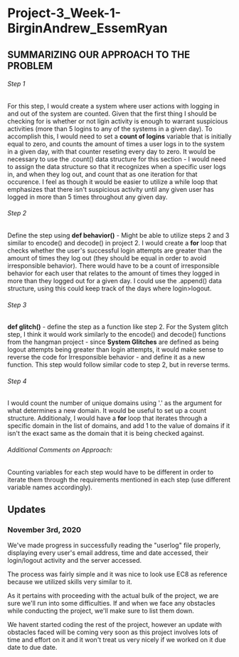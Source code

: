 # Project-3_Week-1-BirginAndrew_EssemRyan
## SUMMARIZING OUR APPROACH TO THE PROBLEM
###### Step 1
For this step, I would create a system where user actions with logging in and out of the system are counted.
Given that the first thing I should be checking for is whether or not ligin activity is enough to warrant suspicious activities (more than 5 logins to any of the systems in a given day).
  To accomplish this, I would need to set a **count of logins** variable that is initially equal to zero, and counts the amount of times a user logs in to the system in a given day, with that counter reseting every day to zero.
      It would be necessary to use the .count() data structure for this section - I would need to assign the data structure so that it recognizes when a specific user logs in, and when they log out, and count that as one iteration for that occurence.
I feel as though it would be easier to utilize a while loop that emphasizes that there isn't suspicious activity until any given user has logged in more than 5 times throughout any given day.
###### Step 2
Define the step using **def behavior()** - Might be able to utilize steps 2 and 3 similar to encode() and decode() in project 2.
I would create a **for** loop that checks whether the user's successful login attempts are greater than the amount of times they log out (they should be equal in order to avoid irresponsible behavior). 
There would have to be a count of irresponsible behavior for each user that relates to the amount of times they logged in more than they logged out for a given day.
I could use the .append() data structure, using this could keep track of the days where login>logout.
###### Step 3
**def glitch()** - define the step as a function like step 2.
For the System glitch step, I think it would work similarly to the encode() and decode() functions from the hangman project - since **System Glitches** are defined as being logout attempts being greater than login attempts, it would make sense to reverse the code for Irresponsible behavior - and define it as a new function.
This step would follow similar code to step 2, but in reverse terms.
###### Step 4
I would count the number of unique domains using '.' as the argument for what determines a new domain. 
It would be useful to set up a count structure. Additionaly, I would have a **for** loop that iterates through a specific domain in the list of domains, and add 1 to the value of domains if it isn't the exact same as the domain that it is being checked against.
###### Additional Comments on Approach:
Counting variables for each step would have to be different in order to iterate them through the requirements mentioned in each step (use different variable names accordingly).


## Updates
### November 3rd, 2020

We've made progress in successfully reading the "userlog" file properly, displaying every user's email address, time and date accessed,
their login/logout activity and the server accessed.

The process was fairly simple and it was nice to look use EC8 as reference because we utilized skills very similar to it.

As it pertains with proceeding with the actual bulk of the project, we are sure we'll run into some difficulties.
If and when we face any obstacles while conducting the project, we'll make sure to list them down.

We havent started coding the rest of the project, however an update with obstacles faced will be coming very soon as this project involves
lots of time and effort on it and it won't treat us very nicely if we worked on it due date to due date.

